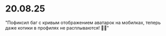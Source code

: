 # 20.08.25

"Пофиксил баг с кривым отображением аватарок на мобилках, теперь даже котики в профилях не расплываются! 🐱‍👤"
